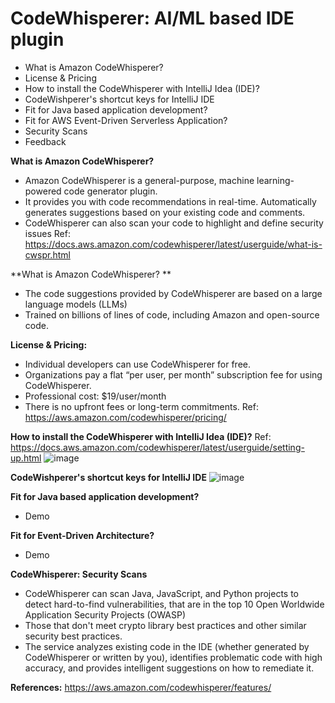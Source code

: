 # CodeWhisperer: AI/ML based IDE plugin

- What is Amazon CodeWhisperer?
- License & Pricing
- How to install the CodeWhisperer with IntelliJ Idea (IDE)?
- CodeWishperer's shortcut keys for IntelliJ IDE
- Fit for Java based application development?
- Fit for AWS Event-Driven Serverless Application?
- Security Scans 
- Feedback

**What is Amazon CodeWhisperer?**
- Amazon CodeWhisperer is a general-purpose, machine learning-powered code generator plugin.
- It provides you with code recommendations in real-time. Automatically generates suggestions based on your existing code and comments. 
- CodeWhisperer can also scan your code to highlight and define security issues
Ref:  https://docs.aws.amazon.com/codewhisperer/latest/userguide/what-is-cwspr.html

**What is Amazon CodeWhisperer? **
- The code suggestions provided by CodeWhisperer are based on a large language models (LLMs)
- Trained on billions of lines of code, including Amazon and open-source code.

**License & Pricing:**
- Individual developers can use CodeWhisperer for free. 
- Organizations pay a flat “per user, per month” subscription fee for using CodeWhisperer.
- Professional cost: $19/user/month
- There is no upfront fees or long-term commitments.
Ref:  https://aws.amazon.com/codewhisperer/pricing/

**How to install the CodeWhisperer with IntelliJ Idea (IDE)?**
Ref: https://docs.aws.amazon.com/codewhisperer/latest/userguide/setting-up.html
![image](https://github.com/hemantchaurasia/aws-cloud/assets/43479345/60e8def6-b611-4d32-8631-bc2471705b86)

**CodeWishperer's shortcut keys for IntelliJ IDE**
![image](https://github.com/hemantchaurasia/aws-cloud/assets/43479345/c5b23fb1-979d-4bdb-8081-a5cb704f42bc)

**Fit for Java based application development?**
- Demo

**Fit for Event-Driven Architecture?**
- Demo

**CodeWhisperer: Security Scans**
- CodeWhisperer can scan Java, JavaScript, and Python projects to detect hard-to-find vulnerabilities, that are in the top 10 Open Worldwide Application Security Projects (OWASP) 
- Those that don't meet crypto library best practices and other similar security best practices. 
- The service analyzes existing code in the IDE (whether generated by CodeWhisperer or written by you), identifies problematic code with high accuracy, and provides intelligent suggestions on how to remediate it.

**References:**
https://aws.amazon.com/codewhisperer/features/
